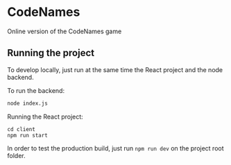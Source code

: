 # CodeNames

Online version of the CodeNames game

## Running the project

To develop locally, just run at the same time the React project and the node backend. 

To run the backend:
```bash
node index.js
```

Running the React project:
```
cd client
npm run start
```

In order to test the production build, just run `npm run dev` on the project root folder.